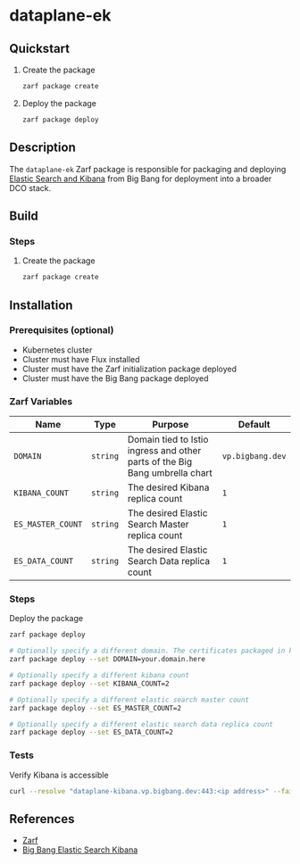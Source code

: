 # dataplane-ek

## Quickstart

1. Create the package

    ```bash
    zarf package create
    ```

2. Deploy the package

    ```bash
    zarf package deploy
    ```

## Description

The `dataplane-ek` Zarf package is responsible for packaging and deploying [Elastic Search and Kibana](https://repo1.dso.mil/big-bang/product/packages/elasticsearch-kibana) from Big Bang for deployment into a broader DCO stack.

## Build

### Steps

1. Create the package

    ```bash
    zarf package create
    ```

## Installation

### Prerequisites (optional)

* Kubernetes cluster
* Cluster must have Flux installed
* Cluster must have the Zarf initialization package deployed
* Cluster must have the Big Bang package deployed

### Zarf Variables

| Name | Type | Purpose | Default |
|--|--|--|--|
| `DOMAIN` | `string` | Domain tied to Istio ingress and other parts of the Big Bang umbrella chart | `vp.bigbang.dev` |
| `KIBANA_COUNT` | `string` | The desired Kibana replica count | `1` |
| `ES_MASTER_COUNT` | `string` | The desired Elastic Search Master replica count | `1` |
| `ES_DATA_COUNT` | `string` | The desired Elastic Search Data replica count | `1` |

### Steps

Deploy the package

```bash
zarf package deploy

# Optionally specify a different domain. The certificates packaged in kustomizations/bigbang/environment-bb-secret.yaml must match the provided domain
zarf package deploy --set DOMAIN=your.domain.here

# Optionally specify a different kibana count
zarf package deploy --set KIBANA_COUNT=2

# Optionally specify a different elastic search master count
zarf package deploy --set ES_MASTER_COUNT=2

# Optionally specify a different elastic search data replica count
zarf package deploy --set ES_DATA_COUNT=2
```

### Tests

Verify Kibana is accessible

```bash
curl --resolve "dataplane-kibana.vp.bigbang.dev:443:<ip address>" --fail-with-body https://dataplane-kibana.vp.bigbang.dev
```

## References

* [Zarf](https://zarf.dev/docs)
* [Big Bang Elastic Search Kibana](https://repo1.dso.mil/big-bang/product/packages/elasticsearch-kibana)


